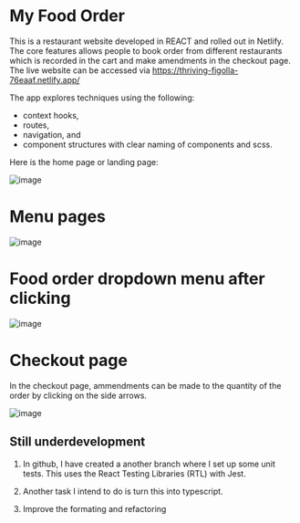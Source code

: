 # My Food Order

This is a restaurant website developed in REACT and rolled out in Netlify.
The core features allows people to book order from different restaurants which is recorded in the cart and make amendments in the checkout page. The live website can be accessed via https://thriving-figolla-76eaaf.netlify.app/

The app explores techniques using the following:
- context hooks,
- routes,
- navigation, and
- component structures with clear naming of components and scss.

Here is the home page or landing page:

![image](https://user-images.githubusercontent.com/104385712/226126667-501548f7-5a6e-4256-b0f3-448a9937db26.png)

# Menu pages

![image](https://user-images.githubusercontent.com/104385712/226127822-14d0598e-1b2a-4c29-a6ac-1ee4fd150803.png)


# Food order dropdown menu after clicking

![image](https://user-images.githubusercontent.com/104385712/226127953-1c1c559f-1de6-458f-b2c3-e2fc06dea515.png)

# Checkout page

In the checkout page, ammendments can be made to the quantity of the order by clicking on the side arrows.

![image](https://user-images.githubusercontent.com/104385712/226128129-ea736a8e-f667-414c-9301-a24a5e59c92c.png)


## Still underdevelopment

1) In github, I have created a another branch where I set up some unit tests. This uses the React Testing Libraries (RTL) with Jest. 

2) Another task I intend to do is turn this into typescript.

3) Improve the formating and refactoring
